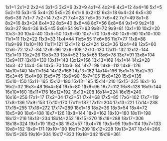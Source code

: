 1x1=1 
2x1=2 2x2=4 
3x1=3 3x2=6 3x3=9 
4x1=4 4x2=8 4x3=12 4x4=16 
5x1=5 5x2=10 5x3=15 5x4=20 5x5=25 
6x1=6 6x2=12 6x3=18 6x4=24 6x5=30 6x6=36 
7x1=7 7x2=14 7x3=21 7x4=28 7x5=35 7x6=42 7x7=49 
8x1=8 8x2=16 8x3=24 8x4=32 8x5=40 8x6=48 8x7=56 8x8=64 
9x1=9 9x2=18 9x3=27 9x4=36 9x5=45 9x6=54 9x7=63 9x8=72 9x9=81 
10x1=10 10x2=20 10x3=30 10x4=40 10x5=50 10x6=60 10x7=70 10x8=80 10x9=90 10x10=100 
11x1=11 11x2=22 11x3=33 11x4=44 11x5=55 11x6=66 11x7=77 11x8=88 11x9=99 11x10=110 11x11=121 
12x1=12 12x2=24 12x3=36 12x4=48 12x5=60 12x6=72 12x7=84 12x8=96 12x9=108 12x10=120 12x11=132 12x12=144 
13x1=13 13x2=26 13x3=39 13x4=52 13x5=65 13x6=78 13x7=91 13x8=104 13x9=117 13x10=130 13x11=143 13x12=156 13x13=169 
14x1=14 14x2=28 14x3=42 14x4=56 14x5=70 14x6=84 14x7=98 14x8=112 14x9=126 14x10=140 14x11=154 14x12=168 14x13=182 14x14=196 
15x1=15 15x2=30 15x3=45 15x4=60 15x5=75 15x6=90 15x7=105 15x8=120 15x9=135 15x10=150 15x11=165 15x12=180 15x13=195 15x14=210 15x15=225 
16x1=16 16x2=32 16x3=48 16x4=64 16x5=80 16x6=96 16x7=112 16x8=128 16x9=144 16x10=160 16x11=176 16x12=192 16x13=208 16x14=224 16x15=240 16x16=256 
17x1=17 17x2=34 17x3=51 17x4=68 17x5=85 17x6=102 17x7=119 17x8=136 17x9=153 17x10=170 17x11=187 17x12=204 17x13=221 17x14=238 17x15=255 17x16=272 17x17=289 
18x1=18 18x2=36 18x3=54 18x4=72 18x5=90 18x6=108 18x7=126 18x8=144 18x9=162 18x10=180 18x11=198 18x12=216 18x13=234 18x14=252 18x15=270 18x16=288 18x17=306 18x18=324 
19x1=19 19x2=38 19x3=57 19x4=76 19x5=95 19x6=114 19x7=133 19x8=152 19x9=171 19x10=190 19x11=209 19x12=228 19x13=247 19x14=266 19x15=285 19x16=304 19x17=323 19x18=342 19x19=361 
